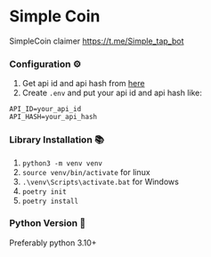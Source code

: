# Simple Coin
SimpleCoin claimer https://t.me/Simple_tap_bot

### Configuration ⚙️
1. Get api id and api hash from [here](https://my.telegram.org/auth "here")
2. Create `.env` and put your api id and api hash like:
```
API_ID=your_api_id
API_HASH=your_api_hash
```

### Library Installation 📚
1. `python3 -m venv venv`
2. `source venv/bin/activate` for linux
3. `.\venv\Scripts\activate.bat` for Windows
4. `poetry init`
5. `poetry install`

### Python Version 🐍
Preferably python 3.10+
